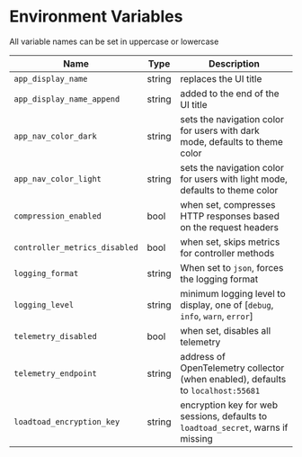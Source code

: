 # Environment Variables

All variable names can be set in uppercase or lowercase

| Name                          | Type   | Description                                                                      |
|-------------------------------|--------|----------------------------------------------------------------------------------|
| `app_display_name`            | string | replaces the UI title                                                            |
| `app_display_name_append`     | string | added to the end of the UI title                                                 |
| `app_nav_color_dark`          | string | sets the navigation color for users with dark mode, defaults to theme color      |
| `app_nav_color_light`         | string | sets the navigation color for users with light mode, defaults to theme color     |
| `compression_enabled`         | bool   | when set, compresses HTTP responses based on the request headers                 |
| `controller_metrics_disabled` | bool   | when set, skips metrics for controller methods                                   |
| `logging_format`              | string | When set to `json`, forces the logging format                                    |
| `logging_level`               | string | minimum logging level to display, one of [`debug`, `info`, `warn`, `error`]      |
| `telemetry_disabled`          | bool   | when set, disables all telemetry                                                 |
| `telemetry_endpoint`          | string | address of OpenTelemetry collector (when enabled), defaults to `localhost:55681` |
| `loadtoad_encryption_key`     | string | encryption key for web sessions, defaults to `loadtoad_secret`, warns if missing |

